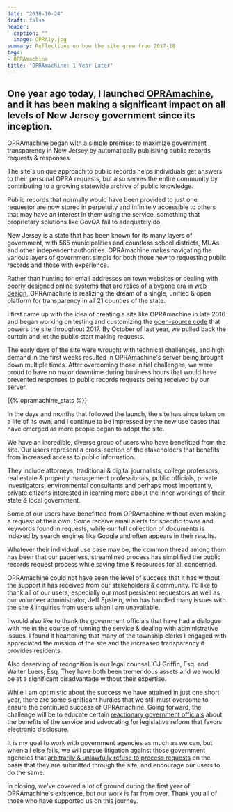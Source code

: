 ```yaml
---
date: "2018-10-24"
draft: false
header:
  caption: ""
  image: OPRA1y.jpg
summary: Reflections on how the site grew from 2017-18
tags:
- OPRAmachine
title: 'OPRAmachine: 1 Year Later'
---
```

## One year ago today, I launched [OPRAmachine](https://opramachine.com/), and it has been making a significant impact on all levels of New Jersey government since its inception.

OPRAmachine began with a simple premise: to maximize government transparency in New Jersey by automatically publishing public records requests & responses.

The site's unique approach to public records helps individuals get answers to their personal OPRA requests, but also serves the entire community by contributing to a growing statewide archive of public knowledge.

Public records that normally would have been provided to just one requestor are now stored in perpetuity and infinitely accessible to others that may have an interest in them using the service, something that proprietary solutions like GovQA fail to adequately do. 

New Jersey is a state that has been known for its many layers of government, with 565 municipalities and countless school districts, MUAs and other independent authorities. OPRAmachine makes navigating the various layers of government simple for both those new to requesting public records and those with experience. 

Rather than hunting for email addresses on town websites or dealing with [poorly designed online systems that are relics of a bygone era in web design](https://www16.state.nj.us/NJ_OPRA/department.jsp), OPRAmachine is realizing the dream of a single, unified & open platform for transparency in all 21 counties of the state.

I first came up with the idea of creating a site like OPRAmachine in late 2016 and began working on testing and customizing the [open-source code](https://alaveteli.org/deployments/) that powers the site throughout 2017. By October of last year, we pulled back the curtain and let the public start making requests.

The early days of the site were wrought with technical challenges, and high demand in the first weeks resulted in OPRAmachine's server being brought down multiple times. After overcoming those initial challenges, we were proud to have no major downtime during business hours that would have prevented responses to public records requests being received by our server.

{{% opramachine_stats %}}

In the days and months that followed the launch, the site has since taken on a life of its own, and I continue to be impressed by the new use cases that have emerged as more people began to adopt the site.

We have an incredible, diverse group of users who have benefitted from the site. Our users represent a cross-section of the stakeholders that benefits from increased access to public information.

They include attorneys, traditional & digital journalists, college professors, real estate & property management professionals, public officials, private investigators, environmental consultants and perhaps most importantly, private citizens interested in learning more about the inner workings of their state & local government.

Some of our users have benefitted from OPRAmachine without even making a request of their own. Some receive email alerts for specific towns and keywords found in requests, while our full collection of documents is indexed by search engines like Google and often appears in their results.

Whatever their individual use case may be, the common thread among them has been that our paperless, streamlined process has simplified the public records request process while saving time & resources for all concerned.

OPRAmachine could not have seen the level of success that it has without the support it has received from our stakeholders & community. I'd like to thank all of our users, especially our most persistent requestors as well as our volunteer administrator, Jeff Epstein, who has handled many issues with the site & inquiries from users when I am unavailable. 

I would also like to thank the government officials that have had a dialogue with me in the course of running the service & dealing with administrative issues. I found it heartening that many of the township clerks I engaged with appreciated the mission of the site and the increased transparency it provides residents.

Also deserving of recognition is our legal counsel, CJ Griffin, Esq. and Walter Luers, Esq. They have both been tremendous assets and we would be at a significant disadvantage without their expertise.

While I am optimistic about the success we have attained in just one short year, there are some significant hurdles that we still must overcome to ensure the continued success of OPRAmachine. Going forward, the challenge will be to educate certain [reactionary government officials](https://aeanj.org/wp-content/uploads/AEA-Authority-View-Summer-2018.pdf) about the benefits of the service and advocating for legislative reform that favors electronic disclosure. 

It is my goal to work with government agencies as much as we can, but when all else fails, we will pursue litigation against those government agencies that [arbitrarily & unlawfully refuse to process requests](/post/monmouth-opra-case/) on the basis that they are submitted through the site, and encourage our users to do the same.

In closing, we've covered a lot of ground during the first year of OPRAmachine's existence, but our work is far from over. Thank you all of those who have supported us on this journey.
